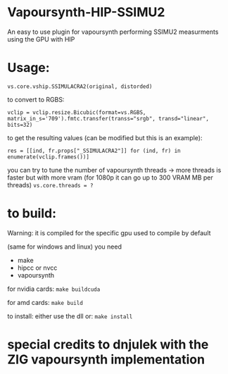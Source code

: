 # Vapoursynth-HIP-SSIMU2
An easy to use plugin for vapoursynth performing SSIMU2 measurments using the GPU with HIP

# Usage:

`vs.core.vship.SSIMULACRA2(original, distorded)`

to convert to RGBS:

`vclip = vclip.resize.Bicubic(format=vs.RGBS, matrix_in_s='709').fmtc.transfer(transs="srgb", transd="linear", bits=32)`

to get the resulting values (can be modified but this is an example):

`res = [[ind, fr.props["_SSIMULACRA2"]] for (ind, fr) in enumerate(vclip.frames())]`

you can try to tune the number of vapoursynth threads
-> more threads is faster but with more vram (for 1080p it can go up to 300 VRAM MB per threads)
`vs.core.threads = ?`

# to build:
Warning: it is compiled for the specific gpu used to compile by default

(same for windows and linux)
you need 
- make
- hipcc or nvcc 
- vapoursynth

for nvidia cards:
`make buildcuda`

for amd cards:
`make build`

to install: either use the dll or:
`make install`

# special credits to dnjulek with the ZIG vapoursynth implementation